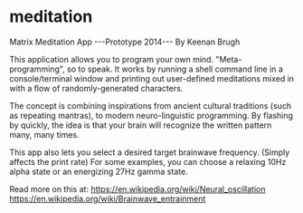 meditation
==========

Matrix Meditation App
---Prototype 2014---
By Keenan Brugh

This application allows you to program your own mind. "Meta-programming", so to speak. It works by running a shell command line
in a console/terminal window and printing out user-defined meditations mixed in with a flow of randomly-generated characters. 

The concept is combining inspirations from ancient cultural traditions (such as repeating mantras), to modern 
neuro-linguistic programming. By flashing by quickly, the idea is that your brain will recognize the written pattern 
many, many times.

This app also lets you select a desired target brainwave frequency. (Simply affects the print rate)
For some examples, you can choose a relaxing 10Hz alpha state or an energizing 27Hz gamma state.

Read more on this at: 
https://en.wikipedia.org/wiki/Neural_oscillation
https://en.wikipedia.org/wiki/Brainwave_entrainment

